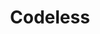 ---
blog: https://codeless.co/blog
facebook: https://facebook.com/Codeless-Solutions-590477977725566
git: https://github.com/codelessteam
instagram: https://instagram.com/codeless.co
logohandle: codelessco
sort: codeless
title: Codeless
twitter: https://x.com/codelessthemes
website: https://codeless.co/
youtube: https://youtube.com/c/CodelessThemes
---